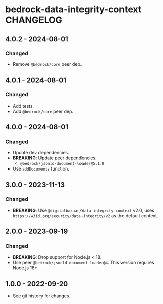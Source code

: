 # bedrock-data-integrity-context CHANGELOG

## 4.0.2 - 2024-08-01

### Changed
- Remove `@bedrock/core` peer dep.

## 4.0.1 - 2024-08-01

### Changed
- Add tests.
- Add `@bedrock/core` peer dep.

## 4.0.0 - 2024-08-01

### Changed
- Update dev dependencies.
- **BREAKING**: Update peer dependencies.
  - `@bedrock/jsonld-document-loader@5.1.0`
- Use `addDocuments` function.

## 3.0.0 - 2023-11-13

### Changed
- **BREAKING**: Use `@digitalbazaar/data-integrity-context` v2.0, uses
  `https://w3id.org/security/data-integrity/v2` as the default context.

## 2.0.0 - 2023-09-19

### Changed
- **BREAKING**: Drop support for Node.js < 18.
- Use peer `@bedrock/jsonld-document-loader@4`. This version requires
  Node.js 18+.

## 1.0.0 - 2022-09-20

- See git history for changes.
